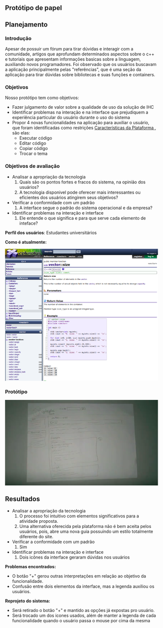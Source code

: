 ## Protótipo de papel

## Planejamento

### Introdução

Apesar de possuir um fórum para tirar dúvidas e interagir com a comunidade, artigos que aprofundam determinados aspectos sobre  o c++ e tutoriais que apresentam informações basicas sobre a linguagem, auxiliando novos programadores. Foi observado que os usuários buscavam a aplicação principalmente pelas "referências", que é uma seção da aplicação para tirar dúvidas sobre bibliotecas e suas funções e containers. 


### Objetivos

Nosso protótipo tem como objetivos: 

- Fazer	julgamento de valor sobre a	qualidade de uso da	solução de IHC
- Identificar problemas na interação e na interface que prejudiquem a experiência particular do usuário durante o uso do sistema
- Propor 4 novas funcionalidades na aplicação para auxiliar o usuário, que foram identificadas como restrições [Características da Plataforma
](https://interacao-humano-computador.github.io/2019.2-CPlusPlus/#/docs/platform_features/platform_features), são elas:
    - Executar código
    - Editar código
    - Copiar código
    - Trocar o tema

### Objetivos de avaliação

- Analisar a apropriação da tecnologia
    1) Quais são os pontos fortes e fracos do sistema, na opinião dos usuários?
    2) A tecnologia disponivel pode oferecer mais interessantes ou eficientes dos usuários atingirem seus objetivos?
- Verificar a conformidade com um padrão
    1) A interface segue o padrão do sistema operacional e da empresa?
- Identificar problemas na interação e interface
    1) Ele entende o que significa e para que serve cada elemento de inteface?

**Perfil dos usuários**: Estudantes universitários

**Como é atualmente:**

![](../assets/img/prototype/vector.png)

### Protótipo

[![](../assets/img/prototype/prototipo_papel.png)](https://www.youtube.com/watch?v=EJrHm5A48g0)


## Resultados

- Analisar a apropriação da tecnologia
    1) O processo foi intuitivo com elementos significativos para a atividade proposta. 
    2) Uma alternativa oferecida pela plataforma não é bem aceita pelos usuários, pois, abre uma nova guia possuindo um estilo totalmente diferente do site.
- Verificar a conformidade com um padrão
    1) Sim
- Identificar problemas na interação e interface
    1) Dois icônes da interface geraram dúvidas nos usuários

**Problemas encontrados:** 
- O botão "+" gerou outras interpretações em relação ao objetivo da funcionalidade.
- Confusão entre dois elementos da interface, mas a legenda auxiliou os usuários.

**Reprojeto do sistema:**
- Será retirado o botão "+" e mantido as opções já expostas pro usuário.
- Será trocado um dos icones usados, além de manter a legenda de cada funcionalidade quando o usuário passa o mouse por cima da mesma